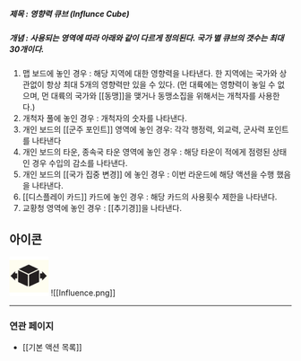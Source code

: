 ##### 제목 : 영향력 큐브 (Influnce Cube)
##### 개념 : 사용되는 영역에 따라 아래와 같이 다르게 정의된다. 국가 별 큐브의 갯수는 최대 30개이다.

1. 맵 보드에 놓인 경우 : 해당 지역에 대한 영향력을 나타낸다.
    한 지역에는 국가와 상관없이 항상 최대 5개의 영향력만 있을 수 있다. (먼 대륙에는 영향력이 놓일 수 없으며, 먼 대륙의 국가와 [[동맹]]을 맺거나 동맹소집을 위해서는 개척자를 사용한다.)
2. 개척자 풀에 놓인 경우 : 개척자의 숫자를 나타낸다.
3. 개인 보드의 [[군주 포인트]] 영역에 놓인 경우: 각각 행정력, 외교력, 군사력 포인트를 나타낸다
4. 개인 보드의 타운, 종속국 타운 영역에 놓인 경우 : 해당 타운이 적에게 점령된 상태인 경우 수입의 감소를 나타낸다.
5. 개인 보드의 [[국가 집중 변경]] 에 놓인 경우 : 이번 라운드에 해당 액션을 수행 했음을 나타낸다.
6. [[디스플레이 카드]] 카드에 놓인 경우 : 해당 카드의 사용횟수 제한을 나타낸다.
7. 교황청 영역에 놓인 경우 : [[추기경]]을 나타낸다.

## 아이콘
<img src="\Assets\Influence.png"/>
![[Influence.png]]

--- 

### 연관 페이지
- [[기본 액션 목록]]
